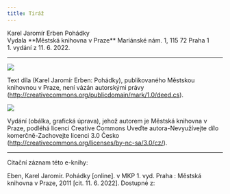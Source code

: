 ```yaml
---
title: Tiráž
---
```


<section>  
Karel Jaromír Erben  
Pohádky  
</section>  
<section>  
Vydala **Městská knihovna v Praze**  
Mariánské nám. 1, 115 72 Praha 1  
</section>  
<section>  
</section>  
1. vydání z 11. 6. 2022.

***

![](../Images/pd-88x31.png)  

Text díla (Karel Jaromír Erben: Pohádky), publikovaného Městskou knihovnou v Praze, není vázán autorskými právy (http://creativecommons.org/publicdomain/mark/1.0/deed.cs).

![](../Images/88x31.png)  

Vydání (obálka, grafická úprava), jehož autorem je Městská knihovna v Praze, podléhá licenci Creative Commons Uveďte autora-Nevyužívejte dílo komerčně-Zachovejte licenci 3.0 Česko (http://creativecommons.org/licenses/by-nc-sa/3.0/cz/).

</section>

***

Citační záznam této e-knihy:

Eben, Karel Jaromír. Pohádky \[online\]. v MKP 1. vyd. Praha : Městská knihovna v Praze, 2011 \[cit. 11. 6. 2022]. Dostupné z: <next-book-url>